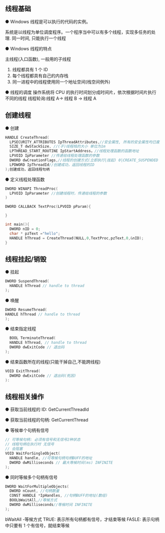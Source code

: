## 线程基础

● Windows 线程是可以执行的代码的实例。

系统是以线程为单位调度程序。一个程序当中可以有多个线程，实现多任务的处理. 同一时间, 只能执行一个线程

● Windows 线程的特点

主线程(入口函数), 一般用的子线程

1. 线程都具有 1 个 ID
2. 每个线程都具有自己的内存栈
3. 同一进程中的线程使用同一个地址空间(栈空间例外)

● 线程的调度
操作系统将 CPU 的执行时间划分成时间片，依次根据时间片执行不同的线程
线程轮询:线程 A-> 线程 B -> 线程 A

## 创建线程

● 创建

```cpp
HANDLE CreateThread(
  LPSECURITY_ATTRIBUTES IpThreadAttributes,//安全属性, 所有的安全属性均已废弃, 设置为NULL即可
  SIZE_T dwStackSize, //(子)线程栈的大小 单位为1m
  LPTHREAD_START_ROUTINE IpStartAddress，//线程处理函数的函数地址
  LPVOID IpParameter //传递给线程处理函数的参数
  DWORD dwCreationFlags,//线程的创建方式(立即执行|挂起) 0|CREATE_SUSPENDED
  LPDWORD IpThreadId//创建成功，返回线程的ID
);创建成功，返回线程句柄
```

● 定义线程处理函数

```cpp
DWORD WINAPI ThreadProc(
  LPVOID IpParameter //创建线程时，传递给线程的参数
)
```

```cpp
DWORD CALLBACK TextProc(LPVOID pParam){

}

int main(){
  DWORD nID = 0;
  char * pzText ="hello";
  HANDLE hThread = CreateThread(NULL,0,TextProc,pzText,0,&nID);
}
```

## 线程挂起/销毁

● 挂起

```cpp
DWORD SuspendThread(
  HANDLE hThread // handle to thread
);
```

● 唤醒

```cpp
DWORD ResumeThread(
HANDLE hThread // handle to thread
);
```

● 结束指定线程

```cpp
  BOOL TerminateThread(
  HANDLE hThread, // handle to thread
  DWORD dwExitCode // 退出码
);
```

● 结束函数所在的线程(只能干掉自己,不能跨线程)

```cpp
VOID ExitThread(
  DWORD dwExitCode // 退出码(死因)
):
```

## 线程相关操作

● 获取当前线程的 ID: GetCurrentThreadId

● 获取当前线程的句柄: GetCurrentThread

● 等候单个句柄有信号

```cpp
// 可等候句柄: 必须有信号和无信号2种状态
// 线程句柄在执行时 无信号
// 会阻塞
VOID WaitForSingleObject(
  HANDLE handle, //可等候句柄句柄BUFF的地址
  DWORD dwMilliseconds // 最大等候时间(ms) INFINITE
);
```

● 同时等候多个句柄有信号

```cpp
DWORD WaitForMultipleObjects(
  DWORD nCount, //句柄数量
  CONST HANDLE *IpHandles, //句柄BUFF的地址(数组)
  BOOLbWaitAll,//等候方式
  DWORD dwMilliseconds//等候时间 INFINITE
);
```

bWaitAll -等候方式
  TRUE: 表示所有句柄都有信号，才结束等候
  FASLE: 表示句柄中只要有 1 个有信号，就结束等候

